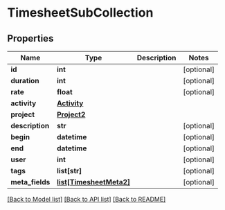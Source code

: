 # TimesheetSubCollection

## Properties
Name | Type | Description | Notes
------------ | ------------- | ------------- | -------------
**id** | **int** |  | [optional] 
**duration** | **int** |  | [optional] 
**rate** | **float** |  | [optional] 
**activity** | [**Activity**](Activity.md) |  | 
**project** | [**Project2**](Project2.md) |  | 
**description** | **str** |  | [optional] 
**begin** | **datetime** |  | [optional] 
**end** | **datetime** |  | [optional] 
**user** | **int** |  | [optional] 
**tags** | **list[str]** |  | [optional] 
**meta_fields** | [**list[TimesheetMeta2]**](TimesheetMeta2.md) |  | [optional] 

[[Back to Model list]](../README.md#documentation-for-models) [[Back to API list]](../README.md#documentation-for-api-endpoints) [[Back to README]](../README.md)


